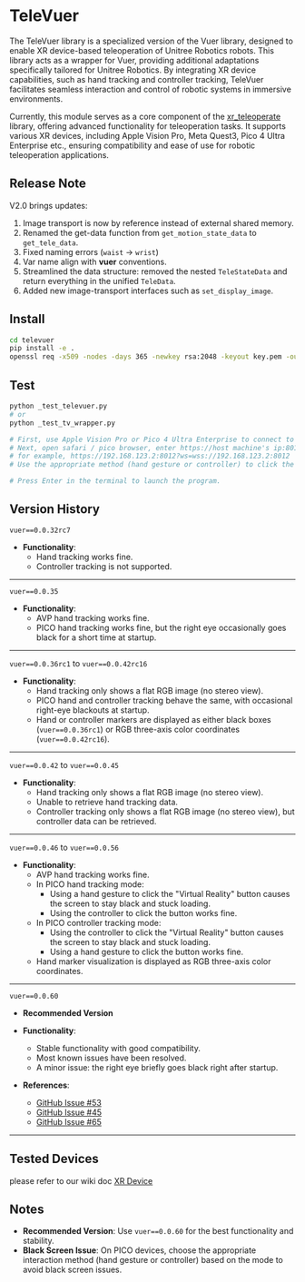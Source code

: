 # TeleVuer

The TeleVuer library is a specialized version of the Vuer library, designed to enable XR device-based teleoperation of Unitree Robotics robots. This library acts as a wrapper for Vuer, providing additional adaptations specifically tailored for Unitree Robotics. By integrating XR device capabilities, such as hand tracking and controller tracking, TeleVuer facilitates seamless interaction and control of robotic systems in immersive environments.

Currently, this module serves as a core component of the [xr_teleoperate](https://github.com/unitreerobotics/xr_teleoperate) library, offering advanced functionality for teleoperation tasks. It supports various XR devices, including Apple Vision Pro, Meta Quest3, Pico 4 Ultra Enterprise etc., ensuring compatibility and ease of use for robotic teleoperation applications.

## Release Note

V2.0 brings updates:

1. Image transport is now by reference instead of external shared memory.
2. Renamed the get-data function from `get_motion_state_data` to `get_tele_data`.
3. Fixed naming errors (`waist` → `wrist`)
4. Var name align with **vuer** conventions.
5. Streamlined the data structure: removed the nested `TeleStateData` and return everything in the unified `TeleData`.
6. Added new image-transport interfaces such as `set_display_image`.

## Install

```bash
cd televuer
pip install -e .
openssl req -x509 -nodes -days 365 -newkey rsa:2048 -keyout key.pem -out cert.pem
```

## Test

```bash
python _test_televuer.py 
# or 
python _test_tv_wrapper.py

# First, use Apple Vision Pro or Pico 4 Ultra Enterprise to connect to the same Wi-Fi network as your computer.
# Next, open safari / pico browser, enter https://host machine's ip:8012/?ws=wss://host machine's ip:8012
# for example, https://192.168.123.2:8012?ws=wss://192.168.123.2:8012
# Use the appropriate method (hand gesture or controller) to click the "Virtual Reality" button in the bottom-left corner of the screen.

# Press Enter in the terminal to launch the program.
```

## Version History

`vuer==0.0.32rc7`

- **Functionality**:
  - Hand tracking works fine.
  - Controller tracking is not supported.

---

`vuer==0.0.35`

- **Functionality**:
  - AVP hand tracking works fine.
  - PICO hand tracking works fine, but the right eye occasionally goes black for a short time at startup.

---

`vuer==0.0.36rc1` to `vuer==0.0.42rc16`

- **Functionality**:
  - Hand tracking only shows a flat RGB image (no stereo view).
  - PICO hand and controller tracking behave the same, with occasional right-eye blackouts at startup.
  - Hand or controller markers are displayed as either black boxes (`vuer==0.0.36rc1`) or RGB three-axis color coordinates (`vuer==0.0.42rc16`).

---

`vuer==0.0.42` to `vuer==0.0.45`

- **Functionality**:
  - Hand tracking only shows a flat RGB image (no stereo view).
  - Unable to retrieve hand tracking data.
  - Controller tracking only shows a flat RGB image (no stereo view), but controller data can be retrieved.

---

`vuer==0.0.46` to `vuer==0.0.56`

- **Functionality**:
  - AVP hand tracking works fine.
  - In PICO hand tracking mode:
    - Using a hand gesture to click the "Virtual Reality" button causes the screen to stay black and stuck loading.
    - Using the controller to click the button works fine.
  - In PICO controller tracking mode:
    - Using the controller to click the "Virtual Reality" button causes the screen to stay black and stuck loading.
    - Using a hand gesture to click the button works fine.
  - Hand marker visualization is displayed as RGB three-axis color coordinates.

---

`vuer==0.0.60`
- **Recommended Version**

- **Functionality**:
  - Stable functionality with good compatibility.
  - Most known issues have been resolved.
  - A minor issue: the right eye briefly goes black right after startup.
- **References**:
  - [GitHub Issue #53](https://github.com/unitreerobotics/xr_teleoperate/issues/53)
  - [GitHub Issue #45](https://github.com/vuer-ai/vuer/issues/45)
  - [GitHub Issue #65](https://github.com/vuer-ai/vuer/issues/65)

---

## Tested Devices
please refer to our wiki doc [XR Device](https://github.com/unitreerobotics/xr_teleoperate/wiki/XR_Device)

## Notes
- **Recommended Version**: Use `vuer==0.0.60` for the best functionality and stability.
- **Black Screen Issue**: On PICO devices, choose the appropriate interaction method (hand gesture or controller) based on the mode to avoid black screen issues.